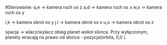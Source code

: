 #Sterowanie:
q,e -> kamera ruch os z
a,d -> kamera ruch os x
w,s -> kamera ruch  os y

i,k -> kamera obrot os y
j.l -> kamera obrot os x
u,o -> kamera obrot os z

spacja -> wlacz/wylacz obieg planet wokol slonca. Przy wyłączonym, planety wracają na prawo od słonca - pozycja(orbita, 0,0 ).